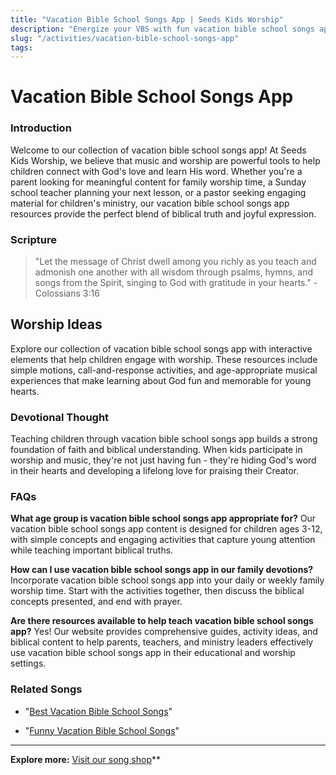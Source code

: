 ```yaml
---
title: "Vacation Bible School Songs App | Seeds Kids Worship"
description: "Energize your VBS with fun vacation bible school songs app. Engaging worship music and activities for summer children's ministry."
slug: "/activities/vacation-bible-school-songs-app"
tags:
---
```


# Vacation Bible School Songs App

### Introduction

Welcome to our collection of vacation bible school songs app! At Seeds Kids Worship, we believe that music and worship are powerful tools to help children connect with God's love and learn His word. Whether you're a parent looking for meaningful content for family worship time, a Sunday school teacher planning your next lesson, or a pastor seeking engaging material for children's ministry, our vacation bible school songs app resources provide the perfect blend of biblical truth and joyful expression.

### Scripture

> "Let the message of Christ dwell among you richly as you teach and admonish one another with all wisdom through psalms, hymns, and songs from the Spirit, singing to God with gratitude in your hearts." - Colossians 3:16

## Worship Ideas

Explore our collection of vacation bible school songs app with interactive elements that help children engage with worship. These resources include simple motions, call-and-response activities, and age-appropriate musical experiences that make learning about God fun and memorable for young hearts.

### Devotional Thought

Teaching children through vacation bible school songs app builds a strong foundation of faith and biblical understanding. When kids participate in worship and music, they're not just having fun - they're hiding God's word in their hearts and developing a lifelong love for praising their Creator.

### FAQs

**What age group is vacation bible school songs app appropriate for?**
Our vacation bible school songs app content is designed for children ages 3-12, with simple concepts and engaging activities that capture young attention while teaching important biblical truths.

**How can I use vacation bible school songs app in our family devotions?**
Incorporate vacation bible school songs app into your daily or weekly family worship time. Start with the activities together, then discuss the biblical concepts presented, and end with prayer.

**Are there resources available to help teach vacation bible school songs app?**
Yes! Our website provides comprehensive guides, activity ideas, and biblical content to help parents, teachers, and ministry leaders effectively use vacation bible school songs app in their educational and worship settings.

### Related Songs

- "[Best Vacation Bible School Songs](/activities/best-vacation-bible-school-songs/)"

- "[Funny Vacation Bible School Songs](/activities/funny-vacation-bible-school-songs/)"

---

**Explore more:** [Visit our song shop](https://seedskidsworship.com/shop)**

<!-- Schema Markup -->
<script type="application/ld+json">
{
  "@context": "https://schema.org",
  "@type": "MusicRecording",
  "name": "Vacation Bible School Songs App",
  "byArtist": {
    "@type": "MusicGroup",
    "name": "Seeds Kids Worship"
  },
  "isFamilyFriendly": true,
  "url": "https://seedskidsworship.com/activities/vacation-bible-school-songs-app/"
}
</script>